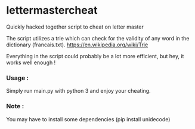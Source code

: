 # lettermastercheat
Quickly hacked together script to cheat on letter master

The script utilizes a trie which can check for the validity of any word in the dictionary (francais.txt). https://en.wikipedia.org/wiki/Trie

Everything in the script could probably be a lot more efficient, but hey, it works well enough !

### Usage :
Simply run main.py with python 3 and enjoy your cheating.

### Note : 
You may have to install some dependencies (pip install unidecode)
